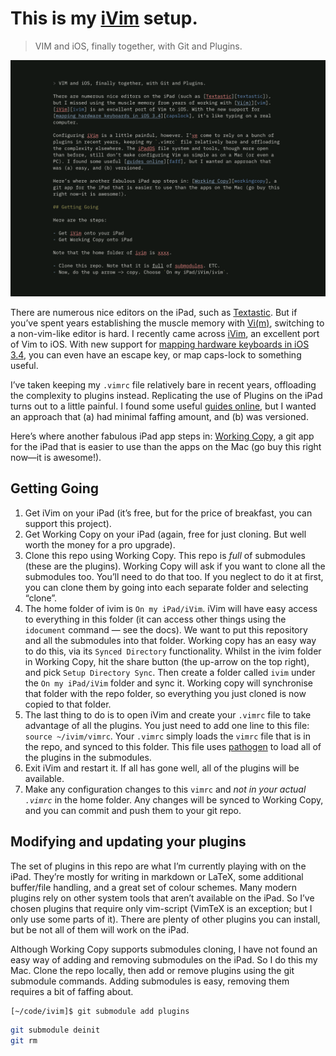 # This is my [iVim][ivim] setup. 

> VIM and iOS, finally together, with Git and Plugins.

![Bla](./images/example.png)

There are numerous nice editors on the iPad, such as [Textastic][textastic]. But if you’ve spent years establishing the muscle memory with [Vi(m)][vim], switching to a non-vim-like editor is hard. I recently came across [iVim][ivim], an excellent port of Vim to iOS. With new support for [mapping hardware keyboards in iOS 3.4][capslock], you can even have an escape key, or map caps-lock to something useful.

I’ve taken keeping my `.vimrc` file relatively bare in recent years, offloading the complexity to plugins instead. Replicating the use of Plugins on the iPad turns out to a little painful. I found some useful [guides online][faff], but I wanted an approach that (a) had minimal faffing amount, and (b) was versioned.

Here’s where another fabulous iPad app steps in: [Working Copy][workingcopy], a git app for the iPad that is easier to use than the apps on the Mac (go buy this right now—it is awesome!).

## Getting Going

1. Get iVim on your iPad (it’s free, but for the price of breakfast, you can support this project).
2. Get Working Copy on your iPad (again, free for just cloning. But well worth the money for a pro upgrade).
3. Clone this repo using Working Copy. This repo is *full* of submodules (these are the plugins). Working Copy will ask if you want to clone all the submodules too. You’ll need to do that too. If you neglect to do it at first, you can clone them by going into each separate folder and selecting “clone”.
3. The home folder of ivim is `On my iPad/iVim`. iVim will have easy access to everything in this folder (it can access other things using the `idocument` command — see the docs). We want to put this repository and all the submodules into that folder. Working copy has an easy way to do this, via its `Synced Directory` functionality. Whilst in the ivim folder in Working Copy, hit the share button (the up-arrow on the top right), and pick `Setup Directory Sync`. Then create a folder called `ivim` under the `On my iPad/iVim` folder and sync it. Working copy will synchronise that folder with the repo folder, so everything you just cloned is now copied to that folder.
4. The last thing to do is to open iVim and create your `.vimrc` file to take advantage of all the plugins. You just need to add one line to this file: `source ~/ivim/vimrc`. Your `.vimrc` simply loads the `vimrc` file that is in the repo, and synced to this folder. This file uses [pathogen][pathogen] to load all of the plugins in the submodules.
5. Exit iVim and restart it. If all has gone well, all of the plugins will be available.
6. Make any configuration changes to this `vimrc` and *not in your actual `.vimrc`* in the home folder. Any changes will be synced to Working Copy, and you can commit and push them to your git repo.


## Modifying and updating your plugins

The set of plugins in this repo are what I’m currently playing with on the iPad. They’re mostly for writing in markdown or LaTeX, some additional buffer/file handling, and a great set of colour schemes. Many modern plugins rely on other system tools that aren’t available on the iPad. So I’ve chosen plugins that require only vim-script (VimTeX is an exception; but I only use some parts of it). There are plenty of other plugins you can install, but be not all of them will work on the iPad.

Although Working Copy supports submodules cloning, I have not found an easy way of adding and removing submodules on the iPad. So I do this my Mac. Clone the repo locally, then add or remove plugins using the git submodule commands. Adding submodules is easy, removing them requires a bit of faffing about.

```sh
[~/code/ivim]$ git submodule add plugins

```

```sh
git submodule deinit
git rm

```


[faff]: https://www.reddit.com/r/vim/comments/9ki5g8/ivim_ios_howtos/
[vim]: https://www.vim.org
[ivim]: https://github.com/terrychou/iVim
[textastic]: https://www.textasticapp.com
[capslock]: https://www.idownloadblog.com/2020/02/06/ipados-13-4-hardware-key-remapping/
[workingcopy]: https://workingcopyapp.com
[texpad]: https://www.texpad.com
[pathogen]: https://github.com/tpope/vim-pathogen

